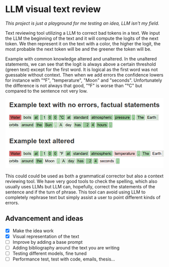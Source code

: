 # LLM visual text review

_This project is just a playground for me testing an idea, LLM isn't my field._

Text reviewing tool utilizing a LLM to correct bad tokens in a text. We input the LLM the beginning of the text and it will compute the logits of the next token. We then represent it on the text with a color, the higher the logit, the most probable the next token will be and the greener the token will be.

Example with common knowledge altered and unaltered. In the unaltered statements, we can see that the logit is always above a certain threshold (green text) except for the first word. It is logical as the first word was not guessable without context. Then when we add errors the confidence lowers for instance with "°F", "temperature", "Moon" and "seconds". Unfortunately the difference is not always that good, "°F" is worse than "°C" but compared to the sentence not very low.

![](example.png "Example image")

This could could be used as both a grammatical corrector but also a context reviewing tool. We have very good tools to check the spelling, which also usually uses LLMs but LLM can, hopefully, correct the statements of the sentence and if the turn of phrase. This tool can avoid using LLM to completely rephrase text but simply assist a user to point different kinds of errors.

## Advancement and ideas

- [x] Make the idea work
- [x] Visual representation of the text
- [ ] Improve by adding a base prompt
- [ ] Adding bibliography around the text you are writing
- [ ] Testing different models, fine tuned
- [ ] Performance test, test with code, emails, thesis...
